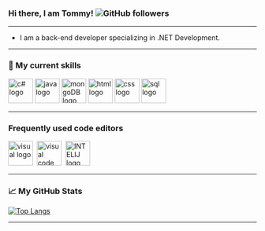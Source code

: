 ### Hi there, I am Tommy! ![GitHub followers](https://img.shields.io/github/followers/tommykarjamenawi?style=social)

---

- I am a back-end developer specializing in .NET Development.

---

### 🧰 My current skills

<img src="https://cdn.worldvectorlogo.com/logos/c--4.svg" alt="c# logo" width="50" height="50" /> <img src="https://cdn.worldvectorlogo.com/logos/java-4.svg" alt="java logo" width="50" height="50" /> <img src="https://cdn.worldvectorlogo.com/logos/mongodb-icon-1.svg" alt="mongoDB logo" width="50" height="50" /> <img src="https://cdn.worldvectorlogo.com/logos/javascript-1.svg" alt="html logo" width="50" height="50" /> <img src="https://cdn.worldvectorlogo.com/logos/vue-9.svg" alt="css logo" width="50" height="50" /> <img src="https://www.svgrepo.com/show/148452/sql.svg" alt="sql logo" width="50" height="50" />

---

### Frequently used code editors

<img src="https://cdn.worldvectorlogo.com/logos/visual-studio-2013.svg" alt="visual logo" width="50" height="50" />&nbsp;  <img src="https://cdn.worldvectorlogo.com/logos/visual-studio-code-1.svg" alt="visual code logo" width="50" height="50" />  &nbsp;<img src="https://cdn.worldvectorlogo.com/logos/intellij-idea-1.svg" alt="INTELIJ logo" width="50" height="50" /> &nbsp;

---

### &#x1f4c8; My GitHub Stats

[![Top Langs](https://github-readme-stats.vercel.app/api/top-langs/?username=tommytides&hide=&theme=radical)](https://github.com/anuraghazra/github-readme-stats)  
<!-- &nbsp; [![Catalin's GitHub stats](https://github-readme-stats.vercel.app/api?username=tommytides&theme=radical)](https://github.com/anuraghazra/github-readme-stats) -->

---

<!--
**** is a ✨ _special_ ✨ repository because its `README.md` (this file) appears on your GitHub profile.

Here are some ideas to get you started:

- 🔭 I’m currently working on ...
- 🌱 I’m currently learning ...
- 👯 I’m looking to collaborate on ...
- 🤔 I’m looking for help with ...
- 💬 Ask me about ...
- 📫 How to reach me: ...
- 😄 Pronouns: ...
- ⚡ Fun fact: ...
-->
